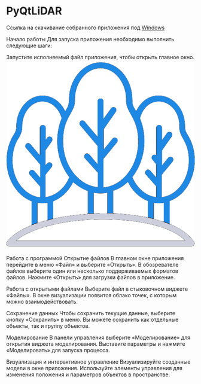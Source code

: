# PyQtLiDAR

Ссылка на скачивание собранного приложения под [Windows](https://drive.google.com/drive/folders/1mSP5kbIqfUNvEFK_A-grTo3zedErOjRK?usp=sharing)

Начало работы
Для запуска приложения необходимо выполнить следующие шаги:

Запустите исполняемый файл приложения, чтобы открыть главное окно.
 ![https://github.com/iu5git/PyQtLiDAR/blob/main/images/FrontView.png' на путь к изображению главного окна](https://github.com/iu5git/PyQtLiDAR/blob/main/images/ground_extraction.png)

Работа с программой
Открытие файлов
В главном окне приложения перейдите в меню «Файл» и выберите «Открыть».
В обозревателе файлов выберите один или несколько поддерживаемых форматов файлов.
Нажмите «Открыть» для загрузки файлов в приложение.
 <!-- Замените 'image_path' на путь к изображению обозревателя файлов -->

Работа с открытыми файлами
Выберите файл в стыковочном виджете «Файлы».
В окне визуализации появится облако точек, с которым можно взаимодействовать.
 <!-- Замените 'image_path' на путь к изображению виджета файлы -->

Сохранение данных
Чтобы сохранить текущие данные, выберите кнопку «Сохранить» в меню.
Вы можете сохранить как отдельные объекты, так и группу объектов.
 <!-- Замените 'image_path' на путь к изображению сохранения данных -->

Моделирование
В панели управления выберите «Моделирование» для открытия виджета моделирования.
Выставите параметры и нажмите «Моделировать» для запуска процесса.
 <!-- Замените 'image_path' на путь к изображению виджета моделирования -->

Визуализация и интерактивное управление
Визуализируйте созданные модели в окне приложения.
Используйте элементы управления для изменения положения и параметров объектов в пространстве.
 <!-- Замените 'image_path' на путь к изображению изменения положения -->
